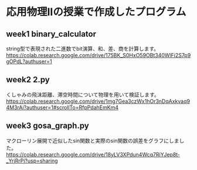 # 応用物理IIの授業で作成したプログラム

## week1 binary_calculator 
string型で表現された二進数でbit演算、和、差、商を計算します。
https://colab.research.google.com/drive/175BK_S0HxO59OBt340WlFi2S7p9gOPdL?authuser=1

## week2 2.py 
くしゃみの飛沫距離、滞空時間について物理を用いて検証します。
https://colab.research.google.com/drive/1mg7Gea3czWx1hOr3nDqAxkvaq94M3rAi?authuser=1#scrollTo=RfpPdahEmKm4

## week3 gosa_graph.py 
マクローリン展開で近似したsin関数と実際のsin関数の誤差をグラフにしました。
https://colab.research.google.com/drive/18yLV3XPdun4Wcq7RiYJep8t-_YrjRrPj?usp=sharing
